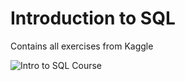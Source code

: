 # Introduction to SQL

Contains all exercises from Kaggle

![Intro to SQL Course](https://www.kaggle.com/learn/intro-to-sql)
